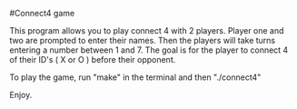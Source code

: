 #Connect4 game

This program allows you to play connect 4 with 2 players. 
Player one and two are prompted to enter their names. Then the players will take turns entering a number between 1 and 7.
The goal is for the player to connect 4 of their ID's ( X or O ) before their opponent.

To play the game, run "make" in the terminal and then "./connect4"

Enjoy.
